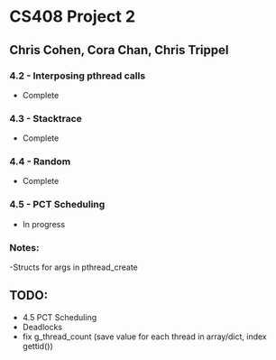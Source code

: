 # CS408 Project 2
## Chris Cohen, Cora Chan, Chris Trippel

### 4.2 - Interposing pthread calls
- Complete

### 4.3 - Stacktrace
- Complete

### 4.4 - Random
- Complete

### 4.5 - PCT Scheduling
- In progress



### Notes:
-Structs for args in pthread_create


## TODO:
- 4.5 PCT Scheduling
- Deadlocks
- fix g_thread_count (save value for each thread in array/dict, index gettid())